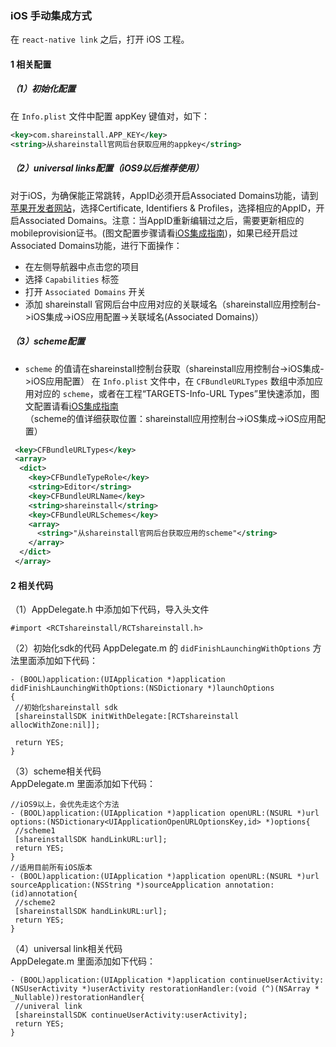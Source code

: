 ### iOS 手动集成方式

在 `react-native link` 之后，打开 iOS 工程。

#### 1 相关配置

##### （1）初始化配置
在 `Info.plist` 文件中配置 appKey 键值对，如下：
``` xml
<key>com.shareinstall.APP_KEY</key>
<string>从shareinstall官网后台获取应用的appkey</string>
```
##### （2）universal links配置（iOS9以后推荐使用）

对于iOS，为确保能正常跳转，AppID必须开启Associated Domains功能，请到[苹果开发者网站](https://developer.apple.com)，选择Certificate, Identifiers & Profiles，选择相应的AppID，开启Associated Domains。注意：当AppID重新编辑过之后，需要更新相应的mobileprovision证书。(图文配置步骤请看[iOS集成指南](https://www.shareinstall.io/doc/ios_sdk.html))，如果已经开启过Associated Domains功能，进行下面操作：

- 在左侧导航器中点击您的项目
- 选择 `Capabilities` 标签
- 打开 `Associated Domains` 开关
- 添加 shareinstall 官网后台中应用对应的关联域名（shareinstall应用控制台->iOS集成->iOS应用配置->关联域名(Associated Domains)）

##### （3）scheme配置
- `scheme` 的值请在shareinstall控制台获取（shareinstall应用控制台->iOS集成->iOS应用配置）
在 `Info.plist` 文件中，在 `CFBundleURLTypes` 数组中添加应用对应的 `scheme`，或者在工程“TARGETS-Info-URL Types”里快速添加，图文配置请看[iOS集成指南](https://www.shareinstall.io/doc/ios_sdk.html)  
（scheme的值详细获取位置：shareinstall应用控制台->iOS集成->iOS应用配置）

``` xml
 <key>CFBundleURLTypes</key>
 <array>
  <dict>
    <key>CFBundleTypeRole</key>
    <string>Editor</string>
    <key>CFBundleURLName</key>
    <string>shareinstall</string>
    <key>CFBundleURLSchemes</key>
    <array>
      <string>"从shareinstall官网后台获取应用的scheme"</string>
    </array>
  </dict>
 </array>
```

#### 2 相关代码

（1）AppDelegate.h 中添加如下代码，导入头文件
```
#import <RCTshareinstall/RCTshareinstall.h>
```

（2）初始化sdk的代码
AppDelegate.m 的 `didFinishLaunchingWithOptions` 方法里面添加如下代码：
```
- (BOOL)application:(UIApplication *)application didFinishLaunchingWithOptions:(NSDictionary *)launchOptions
{
 //初始化shareinstall sdk
 [shareinstallSDK initWithDelegate:[RCTshareinstall allocWithZone:nil]];

 return YES;
}
```

（3）scheme相关代码  
AppDelegate.m 里面添加如下代码：
```
//iOS9以上，会优先走这个方法
- (BOOL)application:(UIApplication *)application openURL:(NSURL *)url options:(NSDictionary<UIApplicationOpenURLOptionsKey,id> *)options{
 //scheme1
 [shareinstallSDK handLinkURL:url];
 return YES;
}
//适用目前所有iOS版本
- (BOOL)application:(UIApplication *)application openURL:(NSURL *)url sourceApplication:(NSString *)sourceApplication annotation:(id)annotation{
 //scheme2
 [shareinstallSDK handLinkURL:url];
 return YES;
}
```

（4）universal link相关代码  
AppDelegate.m 里面添加如下代码：
```
- (BOOL)application:(UIApplication *)application continueUserActivity:(NSUserActivity *)userActivity restorationHandler:(void (^)(NSArray * _Nullable))restorationHandler{
 //univeral link
 [shareinstallSDK continueUserActivity:userActivity];
 return YES;
}
```
